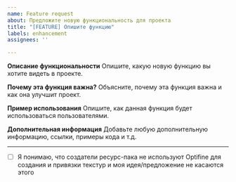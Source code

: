 ```yaml
---
name: Feature request
about: Предложите новую функциональность для проекта
title: "[FEATURE] Опишите функцию"
labels: enhancement
assignees: ''

---
```


**Описание функциональности**
Опишите, какую новую функцию вы хотите видеть в проекте.

**Почему эта функция важна?**
Объясните, почему эта функция важна и как она улучшит проект.

**Пример использования**
Опишите, как данная функция будет использоваться пользователями.

**Дополнительная информация**
Добавьте любую дополнительную информацию, ссылки, примеры кода и т.д.

__________________________________________________________________________

- [ ]  Я понимаю, что создатели ресурс-пака не используют Optifine для создания и привязки текстур и моя идея/предложение не касаются этого

